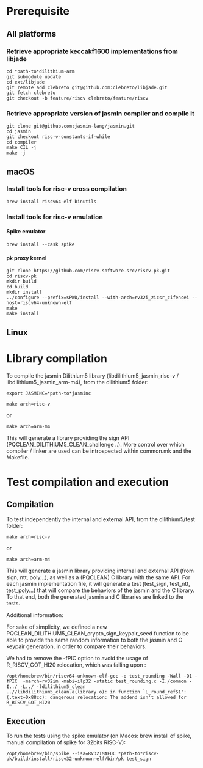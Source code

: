 # Prerequisite

## All platforms

### Retrieve appropriate keccakf1600 implementations from libjade

``` shell
cd *path-to*dilithium-arm
git submodule update
cd ext/libjade
git remote add clebreto git@github.com:clebreto/libjade.git
git fetch clebreto
git checkout -b feature/riscv clebreto/feature/riscv
```

### Retrieve appropriate version of jasmin compiler and compile it

``` shell
git clone git@github.com:jasmin-lang/jasmin.git
cd jasmin
git checkout risc-v-constants-if-while
cd compiler
make CIL -j
make -j
```

## macOS

### Install tools for risc-v cross compilation

``` shell
brew install riscv64-elf-binutils
```

### Install tools for risc-v emulation

#### Spike emulator

``` shell
brew install --cask spike
```

#### pk proxy kernel

``` shell
git clone https://github.com/riscv-software-src/riscv-pk.git
cd riscv-pk
mkdir build
cd build
mkdir install
../configure --prefix=$PWD/install --with-arch=rv32i_zicsr_zifencei --host=riscv64-unknown-elf
make
make install
```

## Linux

# Library compilation

To compile the jasmin Dilithium5 library (libdilithium5_jasmin_risc-v / libdilithium5_jasmin_arm-m4), from the dilithium5 folder:

``` shell
export JASMINC=*path-to*jasminc
```

``` shell
make arch=risc-v
```
 or
 
``` shell
make arch=arm-m4
```

This will generate a library providing the sign API (PQCLEAN_DILITHIUM5_CLEAN_challenge ..). 
More control over which compiler / linker are used can be introspected within common.mk and the Makefile.


# Test compilation and execution

## Compilation

To test independently the internal and external API, from the dilithium5/test folder:

``` shell
make arch=risc-v
```
 or
 
``` shell
make arch=arm-m4
```

This will generate a jasmin library providing internal and external API (from sign, ntt, poly...), as well as a (PQCLEAN) C library with the same API.
For each jasmin implementation file, it will generate a test (test_sign, test_ntt, test_poly...) that will compare the behaviors of the jasmin and the C library.
To that end, both the generated jasmin and C libraries are linked to the tests.

Additional information:

For sake of simplicity, we defined a new PQCLEAN_DILITHIUM5_CLEAN_crypto_sign_keypair_seed function to be able to provide the same random information to both the jasmin and C keypair generation, in order to compare their behaviors.

We had to remove the -fPIC option to avoid the usage of R_RISCV_GOT_HI20 relocation, which was failing upon :

``` shell
/opt/homebrew/bin/riscv64-unknown-elf-gcc -o test_rounding -Wall -O1 -fPIC  -march=rv32im -mabi=ilp32 -static test_rounding.c -I./common -I../ -L../ -ldilithium5_clean
..//libdilithium5_clean.a(library.o): in function `L_round_ref$1':
(.text+0x88cc): dangerous relocation: The addend isn't allowed for R_RISCV_GOT_HI20
```

## Execution

To run the tests using the spike emulator (on Macos: brew install of spike, manual compilation of spike for 32bits RISC-V):

``` shell
/opt/homebrew/bin/spike --isa=RV32IMAFDC *path-to*riscv-pk/build/install/riscv32-unknown-elf/bin/pk test_sign
```



